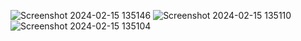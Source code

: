 ![Screenshot 2024-02-15 135146](https://github.com/GisoreBrian/sendbirdchatbay/assets/159887106/9712d4b8-f099-4307-83d9-004b56d6ed15)
![Screenshot 2024-02-15 135110](https://github.com/GisoreBrian/sendbirdchatbay/assets/159887106/137fe112-cb27-4d2a-980a-88fb323c21cb)
![Screenshot 2024-02-15 135104](https://github.com/GisoreBrian/sendbirdchatbay/assets/159887106/f525d6a3-cb58-424d-94f2-35e3d903ec9b)
